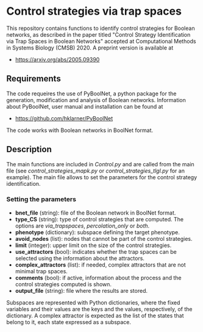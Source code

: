 # Control strategies via trap spaces

This repository contains functions to identify control strategies for Boolean networks, as described in the paper titled "Control Strategy Identification via Trap Spaces in Boolean Networks" accepted at Computational Methods in Systems Biology (CMSB) 2020. A preprint version is available at

 * https://arxiv.org/abs/2005.09390


## Requirements

The code requeires the use of PyBoolNet, a python package for the generation, modification and analysis of Boolean networks. Information about PyBoolNet, user manual and installation can be found at

* https://github.com/hklarner/PyBoolNet

The code works with Boolean networks in BoolNet format.


## Description

The main functions are included in *Control.py* and are called from the main file (see *control_strategies_mapk.py* or *control_strategies_tlgl.py* for an example). The main file allows to set the parameters for the control strategy identification.

### Setting the parameters

 * **bnet_file** (string): file of the Boolean network in BoolNet format.
 * **type_CS** (string): type of control strategies that are computed. The options are *via_trapspaces*, *percolation_only* or *both*.
 * **phenotype** (dictionary): subspace defining the target phenotype.
 * **avoid_nodes** (list): nodes that cannot be part of the control strategies.
 * **limit** (integer): upper limit on the size of the control strategies.
 * **use_attractors** (bool): indicates whether the trap spaces can be selected using the information about the attractors.
 * **complex_attractors** (list): if needed, complex attractors that are not minimal trap spaces.
 * **comments** (bool): if active, information about the process and the control strategies computed is shown.
 * **output_file** (string): file where the results are stored.
 
 
Subspaces are represented with Python dictionaries, where the fixed variables and their values are the keys and the values, respectively, of the dictionary. A complex attractor is expected as the list of the states that belong to it, each state expressed as a subspace.

